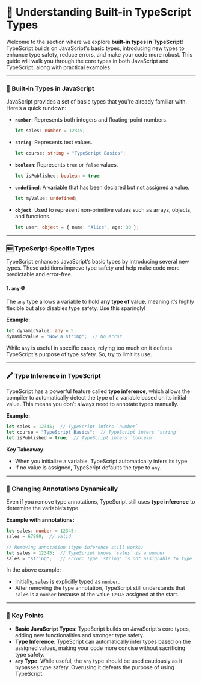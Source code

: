 # 🚀 Understanding Built-in TypeScript Types

Welcome to the section where we explore **built-in types in TypeScript**! TypeScript builds on JavaScript's basic types, introducing new types to enhance type safety, reduce errors, and make your code more robust. This guide will walk you through the core types in both JavaScript and TypeScript, along with practical examples.

---

### 🔢 Built-in Types in JavaScript

JavaScript provides a set of basic types that you're already familiar with. Here’s a quick rundown:

- **`number`**: Represents both integers and floating-point numbers.
  ```typescript
  let sales: number = 12345;
  ```

- **`string`**: Represents text values.
  ```typescript
  let course: string = "TypeScript Basics";
  ```

- **`boolean`**: Represents `true` or `false` values.
  ```typescript
  let isPublished: boolean = true;
  ```

- **`undefined`**: A variable that has been declared but not assigned a value.
  ```typescript
  let myValue: undefined;
  ```

- **`object`**: Used to represent non-primitive values such as arrays, objects, and functions.
  ```typescript
  let user: object = { name: "Alice", age: 30 };
  ```

---

### 🆕 TypeScript-Specific Types

TypeScript enhances JavaScript’s basic types by introducing several new types. These additions improve type safety and help make code more predictable and error-free.

#### 1. **`any`** 🌐
The `any` type allows a variable to hold **any type of value**, meaning it’s highly flexible but also disables type safety. Use this sparingly!

**Example:**
```typescript
let dynamicValue: any = 5;
dynamicValue = "Now a string";  // No error
```
While `any` is useful in specific cases, relying too much on it defeats TypeScript's purpose of type safety. So, try to limit its use.

---

### 🖍️ Type Inference in TypeScript

TypeScript has a powerful feature called **type inference**, which allows the compiler to automatically detect the type of a variable based on its initial value. This means you don’t always need to annotate types manually.

**Example:**
```typescript
let sales = 12345;  // TypeScript infers `number`
let course = "TypeScript Basics";  // TypeScript infers `string`
let isPublished = true;  // TypeScript infers `boolean`
```

**Key Takeaway**:  
- When you initialize a variable, TypeScript automatically infers its type.
- If no value is assigned, TypeScript defaults the type to `any`.

---

### 🔄 Changing Annotations Dynamically

Even if you remove type annotations, TypeScript still uses **type inference** to determine the variable’s type.

**Example with annotations:**
```typescript
let sales: number = 12345;
sales = 67890;  // Valid

// Removing annotation (type inference still works)
let sales = 12345;  // TypeScript knows `sales` is a number
sales = "string";   // Error: Type 'string' is not assignable to type 'number'
```

In the above example:
- Initially, `sales` is explicitly typed as `number`.
- After removing the type annotation, TypeScript still understands that `sales` is a `number` because of the value `12345` assigned at the start.

---

### 📌 Key Points

- **Basic JavaScript Types**: TypeScript builds on JavaScript’s core types, adding new functionalities and stronger type safety.
- **Type Inference**: TypeScript can automatically infer types based on the assigned values, making your code more concise without sacrificing type safety.
- **`any` Type**: While useful, the `any` type should be used cautiously as it bypasses type safety. Overusing it defeats the purpose of using TypeScript.

